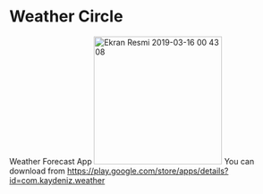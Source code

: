 # Weather Circle
Weather Forecast App
<img width="229" alt="Ekran Resmi 2019-03-16 00 43 08" src="https://user-images.githubusercontent.com/40859360/54696000-0d040900-4b3c-11e9-971c-04b42d636f94.png">
You can download from https://play.google.com/store/apps/details?id=com.kaydeniz.weather

